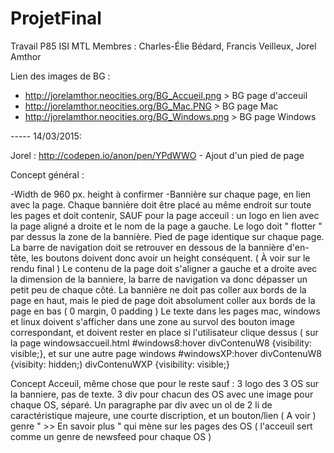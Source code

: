 # ProjetFinal
Travail P85 ISI MTL
Membres : Charles-Élie Bédard, Francis Veilleux, Jorel Amthor

Lien des images de BG :
- http://jorelamthor.neocities.org/BG_Accueil.png > BG page d'acceuil
- http://jorelamthor.neocities.org/BG_Mac.PNG > BG page Mac
- http://jorelamthor.neocities.org/BG_Windows.png > BG page Windows

----- 14/03/2015:

Jorel : http://codepen.io/anon/pen/YPdWWO - Ajout d'un pied de page

Concept général :

-Width de 960 px. height à confirmer
-Bannière sur chaque page, en lien avec la page. Chaque bannière doit être placé au même endroit sur toute les
pages et doit contenir, SAUF pour la page acceuil : un logo en lien avec la page aligné a droite
et le nom de la page a gauche. Le logo doit " flotter " par dessus la zone de la bannière.
Pied de page identique sur chaque page.
La barre de navigation doit se retrouver en dessous de la bannière d'en-tête, les boutons doivent donc avoir un height
conséquent. ( À voir sur le rendu final )
Le contenu de la page doit s'aligner a gauche et a droite avec la dimension de la banniere, la barre de navigation va
donc dépasser un petit peu de chaque côté.
La bannière ne doit pas coller aux bords de la page en haut, mais le pied de page doit absolument coller aux bords de la
page en bas ( 0 margin, 0 padding )
Le texte dans les pages mac, windows et linux doivent s'afficher dans une zone au survol des bouton image correspondant,
et doivent rester en place si l'utilisateur clique dessus ( sur la page windowsaccueil.html
#windows8:hover divContenuW8 {visibility: visible;}, et sur une autre page windows
#windowsXP:hover divContenuW8 {visibity: hidden;) divContenuWXP {visibility: visible;}

Concept Acceuil, même chose que pour le reste sauf :
3 logo des 3 OS sur la banniere, pas de texte.
3 div pour chacun des OS avec une image pour chaque OS, séparé.
Un paragraphe par div avec un ol de 2 li de caractéristique majeure, une courte discription, et un bouton/lien ( A voir )
genre " >> En savoir plus " qui mène sur les pages des OS ( l'acceuil sert comme un genre de newsfeed pour chaque OS )

